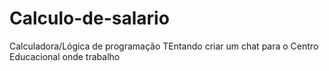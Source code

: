 # Calculo-de-salario
Calculadora/Lógica de programação
TEntando criar um chat para o Centro Educacional onde trabalho
